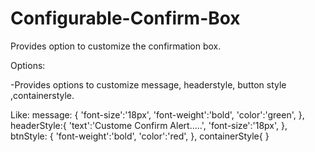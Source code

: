 # Configurable-Confirm-Box
Provides option to customize the confirmation box.

Options:

-Provides options to customize message, headerstyle, button style ,containerstyle.

Like:
                 message: {
											'font-size':'18px',
											'font-weight':'bold',
											'color':'green',											},
								  headerStyle:{
											'text':'Custome Confirm Alert.....',
											'font-size':'18px',
											},
								  btnStyle: {
											'font-weight':'bold',
											'color':'red',
											},
								  containerStyle{
								  }
